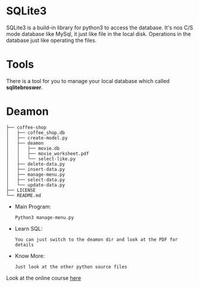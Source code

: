 # SQLite3

SQLite3 is a build-in library for python3 to access the database. It's nos C/S
mode database like MySql, it just like file in the local disk. Operations in the
database just like operating the files.

# Tools

There is a tool for you to manage your local database which called **sqlitebroswer**.

# Deamon

    ├── coffee-shop
    │   ├── coffee_shop.db
    │   ├── create-model.py
    │   ├── deamon
    │   │   ├── movie.db
    │   │   ├── movie_worksheet.pdf
    │   │   └── select-like.py
    │   ├── delete-data.py
    │   ├── insert-data.py
    │   ├── manage-menu.py
    │   ├── select-data.py
    │   └── update-data.py
    ├── LICENSE
    └── README.md


+ Main Program:

      Python3 manage-menu.py


+ Learn SQL:

      You can just switch to the deamon dir and look at the PDF for details

+ Know More:

      Just look at the other python source files

Look at the online course [here][0]

[0]: http://www.pythonschool.net/databases/introduction-to-databases/
